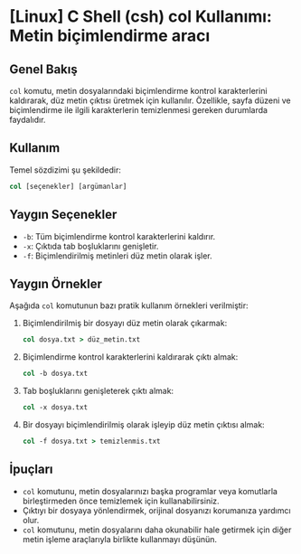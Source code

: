 # [Linux] C Shell (csh) col Kullanımı: Metin biçimlendirme aracı

## Genel Bakış
`col` komutu, metin dosyalarındaki biçimlendirme kontrol karakterlerini kaldırarak, düz metin çıktısı üretmek için kullanılır. Özellikle, sayfa düzeni ve biçimlendirme ile ilgili karakterlerin temizlenmesi gereken durumlarda faydalıdır.

## Kullanım
Temel sözdizimi şu şekildedir:
```csh
col [seçenekler] [argümanlar]
```

## Yaygın Seçenekler
- `-b`: Tüm biçimlendirme kontrol karakterlerini kaldırır.
- `-x`: Çıktıda tab boşluklarını genişletir.
- `-f`: Biçimlendirilmiş metinleri düz metin olarak işler.

## Yaygın Örnekler
Aşağıda `col` komutunun bazı pratik kullanım örnekleri verilmiştir:

1. Biçimlendirilmiş bir dosyayı düz metin olarak çıkarmak:
   ```csh
   col dosya.txt > düz_metin.txt
   ```

2. Biçimlendirme kontrol karakterlerini kaldırarak çıktı almak:
   ```csh
   col -b dosya.txt
   ```

3. Tab boşluklarını genişleterek çıktı almak:
   ```csh
   col -x dosya.txt
   ```

4. Bir dosyayı biçimlendirilmiş olarak işleyip düz metin çıktısı almak:
   ```csh
   col -f dosya.txt > temizlenmis.txt
   ```

## İpuçları
- `col` komutunu, metin dosyalarınızı başka programlar veya komutlarla birleştirmeden önce temizlemek için kullanabilirsiniz.
- Çıktıyı bir dosyaya yönlendirmek, orijinal dosyanızı korumanıza yardımcı olur.
- `col` komutunu, metin dosyalarını daha okunabilir hale getirmek için diğer metin işleme araçlarıyla birlikte kullanmayı düşünün.